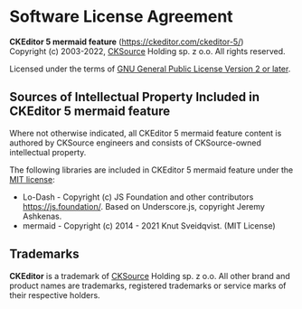 Software License Agreement
==========================

**CKEditor 5 mermaid feature** (https://ckeditor.com/ckeditor-5/)<br>
Copyright (c) 2003-2022, [CKSource](http://cksource.com) Holding sp. z o.o. All rights reserved.

Licensed under the terms of [GNU General Public License Version 2 or later](http://www.gnu.org/licenses/gpl.html).

Sources of Intellectual Property Included in CKEditor 5 mermaid feature
---------------------------------------------------------------------

Where not otherwise indicated, all CKEditor 5 mermaid feature content is authored by CKSource engineers and consists of CKSource-owned intellectual property.

The following libraries are included in CKEditor 5 mermaid feature under the [MIT license](https://opensource.org/licenses/MIT):

* Lo-Dash - Copyright (c) JS Foundation and other contributors https://js.foundation/. Based on Underscore.js, copyright Jeremy Ashkenas.
* mermaid - Copyright (c) 2014 - 2021 Knut Sveidqvist. (MIT License)

Trademarks
----------

**CKEditor** is a trademark of [CKSource](http://cksource.com) Holding sp. z o.o. All other brand and product names are trademarks, registered trademarks or service marks of their respective holders.
